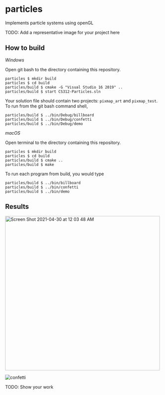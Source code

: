 # particles

Implements particle systems using openGL

TODO: Add a representative image for your project here

## How to build

*Windows*

Open git bash to the directory containing this repository.

```
particles $ mkdir build
particles $ cd build
particles/build $ cmake -G "Visual Studio 16 2019" ..
particles/build $ start CS312-Particles.sln
```

Your solution file should contain two projects: `pixmap_art` and `pixmap_test`.
To run from the git bash command shell, 

```
particles/build $ ../bin/Debug/billboard
particles/build $ ../bin/Debug/confetti
particles/build $ ../bin/Debug/demo
```

*macOS*

Open terminal to the directory containing this repository.

```
particles $ mkdir build
particles $ cd build
particles/build $ cmake ..
particles/build $ make
```

To run each program from build, you would type

```
particles/build $ ../bin/billboard
particles/build $ ../bin/confetti
particles/build $ ../bin/demo
```

## Results

<img width="499" alt="Screen Shot 2021-04-30 at 12 03 48 AM" src="https://user-images.githubusercontent.com/79232961/116648098-3c57e780-a94a-11eb-97ee-4cddbb4c5ed9.png">

![confetti](https://user-images.githubusercontent.com/79232961/116648106-3eba4180-a94a-11eb-9ee3-56683e6b8608.gif)



TODO: Show your work
